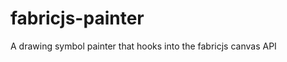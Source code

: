 fabricjs-painter
======================

A drawing symbol painter that hooks into the fabricjs canvas API
